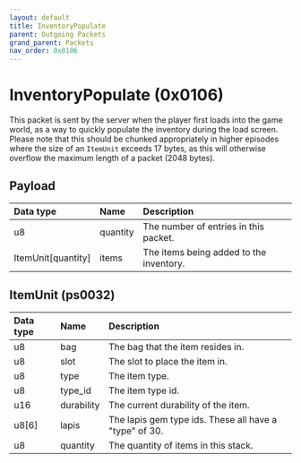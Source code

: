 ```yaml
---
layout: default
title: InventoryPopulate
parent: Outgoing Packets
grand_parent: Packets
nav_order: 0x0106
---
```


# InventoryPopulate (0x0106)

This packet is sent by the server when the player first loads into the game world, as a way to quickly populate the inventory during the load screen. Please note that this should be chunked appropriately in higher episodes where the size of an `ItemUnit` exceeds 17 bytes, as this will otherwise overflow the maximum length of a packet (2048 bytes).

## Payload

| Data type            | Name            | Description                                                                                |
|:---------------------|:----------------|:-------------------------------------------------------------------------------------------|
| u8                   | quantity        | The number of entries in this packet.                                                      |
| ItemUnit[quantity]   | items           | The items being added to the inventory.                                                    |

## ItemUnit (ps0032)

| Data type            | Name            | Description                                                                                |
|:---------------------|:----------------|:-------------------------------------------------------------------------------------------|
| u8                   | bag             | The bag that the item resides in.                                                          |
| u8                   | slot            | The slot to place the item in.                                                             |
| u8                   | type            | The item type.                                                                             |
| u8                   | type_id         | The item type id.                                                                          |
| u16                  | durability      | The current durability of the item.                                                        |
| u8[6]                | lapis           | The lapis gem type ids. These all have a "type" of 30.                                     |
| u8                   | quantity        | The quantity of items in this stack.                                                       |